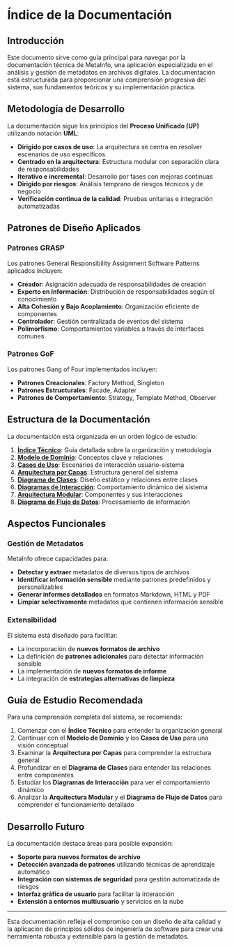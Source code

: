 # Índice de la Documentación

## Introducción

Este documento sirve como guía principal para navegar por la documentación técnica de MetaInfo, una aplicación especializada en el análisis y gestión de metadatos en archivos digitales. La documentación está estructurada para proporcionar una comprensión progresiva del sistema, sus fundamentos teóricos y su implementación práctica.

## Metodología de Desarrollo

La documentación sigue los principios del **Proceso Unificado (UP)** utilizando notación **UML**:

- **Dirigido por casos de uso**: La arquitectura se centra en resolver escenarios de uso específicos
- **Centrado en la arquitectura**: Estructura modular con separación clara de responsabilidades
- **Iterativo e incremental**: Desarrollo por fases con mejoras continuas
- **Dirigido por riesgos**: Análisis temprano de riesgos técnicos y de negocio
- **Verificación continua de la calidad**: Pruebas unitarias e integración automatizadas

## Patrones de Diseño Aplicados

### Patrones GRASP
Los patrones General Responsibility Assignment Software Patterns aplicados incluyen:

- **Creador**: Asignación adecuada de responsabilidades de creación
- **Experto en Información**: Distribución de responsabilidades según el conocimiento
- **Alta Cohesión y Bajo Acoplamiento**: Organización eficiente de componentes
- **Controlador**: Gestión centralizada de eventos del sistema
- **Polimorfismo**: Comportamientos variables a través de interfaces comunes

### Patrones GoF
Los patrones Gang of Four implementados incluyen:

- **Patrones Creacionales**: Factory Method, Singleton
- **Patrones Estructurales**: Facade, Adapter
- **Patrones de Comportamiento**: Strategy, Template Method, Observer

## Estructura de la Documentación

La documentación está organizada en un orden lógico de estudio:

1. **[Índice Técnico](indice_tecnico.md)**: Guía detallada sobre la organización y metodología
2. **[Modelo de Dominio](modelo_dominio.md)**: Conceptos clave y relaciones
3. **[Casos de Uso](casos_uso.md)**: Escenarios de interacción usuario-sistema
4. **[Arquitectura por Capas](arquitectura_capas.md)**: Estructura general del sistema
5. **[Diagrama de Clases](diagrama_clases.md)**: Diseño estático y relaciones entre clases
6. **[Diagramas de Interacción](diagramas_interaccion.md)**: Comportamiento dinámico del sistema
7. **[Arquitectura Modular](arquitectura_modular.md)**: Componentes y sus interacciones
8. **[Diagrama de Flujo de Datos](diagrama_flujo_datos.md)**: Procesamiento de información

## Aspectos Funcionales

### Gestión de Metadatos
MetaInfo ofrece capacidades para:

- **Detectar y extraer** metadatos de diversos tipos de archivos
- **Identificar información sensible** mediante patrones predefinidos y personalizables
- **Generar informes detallados** en formatos Markdown, HTML y PDF
- **Limpiar selectivamente** metadatos que contienen información sensible

### Extensibilidad
El sistema está diseñado para facilitar:

- La incorporación de **nuevos formatos de archivo**
- La definición de **patrones adicionales** para detectar información sensible
- La implementación de **nuevos formatos de informe**
- La integración de **estrategias alternativas de limpieza**

## Guía de Estudio Recomendada

Para una comprensión completa del sistema, se recomienda:

1. Comenzar con el **Índice Técnico** para entender la organización general
2. Continuar con el **Modelo de Dominio** y los **Casos de Uso** para una visión conceptual
3. Examinar la **Arquitectura por Capas** para comprender la estructura general
4. Profundizar en el **Diagrama de Clases** para entender las relaciones entre componentes
5. Estudiar los **Diagramas de Interacción** para ver el comportamiento dinámico
6. Analizar la **Arquitectura Modular** y el **Diagrama de Flujo de Datos** para comprender el funcionamiento detallado

## Desarrollo Futuro

La documentación destaca áreas para posible expansión:

- **Soporte para nuevos formatos de archivo**
- **Detección avanzada de patrones** utilizando técnicas de aprendizaje automático
- **Integración con sistemas de seguridad** para gestión automatizada de riesgos
- **Interfaz gráfica de usuario** para facilitar la interacción
- **Extensión a entornos multiusuario** y servicios en la nube

---

Esta documentación refleja el compromiso con un diseño de alta calidad y la aplicación de principios sólidos de ingeniería de software para crear una herramienta robusta y extensible para la gestión de metadatos. 